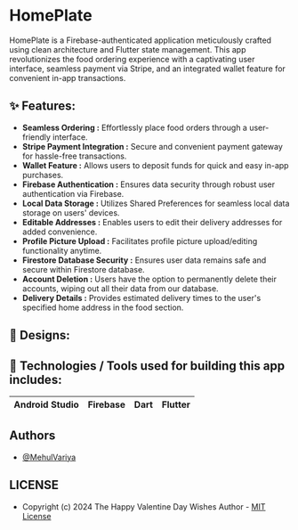 # HomePlate
HomePlate  is a Firebase-authenticated application meticulously crafted using clean architecture and Flutter state management. This app revolutionizes the food ordering experience with a captivating user interface, seamless payment via Stripe, and an integrated wallet feature for convenient in-app transactions.



## ✨ Features:
- __Seamless Ordering :__ Effortlessly place food orders through a user-friendly interface.
- __Stripe Payment Integration :__ Secure and convenient payment gateway for hassle-free transactions.
- __Wallet Feature :__ Allows users to deposit funds for quick and easy in-app purchases.
- __Firebase Authentication :__ Ensures data security through robust user authentication via Firebase.
- __Local Data Storage :__ Utilizes Shared Preferences for seamless local data storage on users' devices.
- __Editable Addresses :__ Enables users to edit their delivery addresses for added convenience.
- __Profile Picture Upload :__ Facilitates profile picture upload/editing functionality anytime.
- __Firestore Database Security :__ Ensures user data remains safe and secure within Firestore database.
- __Account Deletion :__ Users have the option to permanently delete their accounts, wiping out all their data from our database.
- __Delivery Details :__ Provides estimated delivery times to the user's specified home address in the food section.

## 🤩 Designs:


## 📱 Technologies / Tools used for building this app includes:
| Android Studio | Firebase | Dart | Flutter
| --- | --- | --- | --- |


## Authors

- [@MehulVariya](https://github.com/MehulVariya)

## LICENSE
  
  - Copyright (c) 2024 The Happy Valentine Day Wishes Author - [MIT License]
 
 [Fontawesome]: https://play.google.com/store/apps/details?id=com.ninesquaretech.valentineday
 [MIT License]: https://github.com/MehulVariya/Happy-Valentine-Day-Wishes/blob/main/LICENSE.txt


